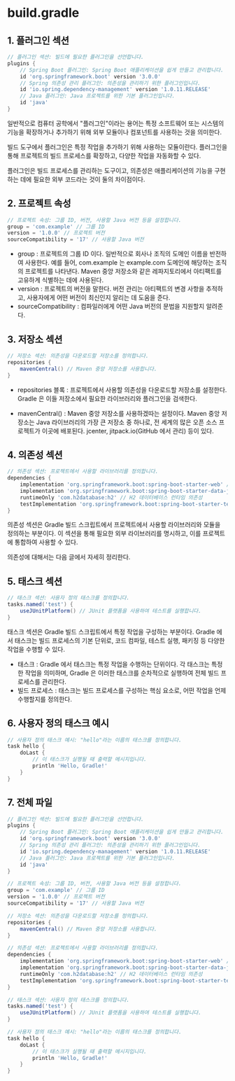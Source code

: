 # build.gradle

## 1. 플러그인 섹션
```groovy
// 플러그인 섹션: 빌드에 필요한 플러그인을 선언합니다.
plugins {
    // Spring Boot 플러그인: Spring Boot 애플리케이션을 쉽게 만들고 관리합니다.
    id 'org.springframework.boot' version '3.0.0' 
    // Spring 의존성 관리 플러그인: 의존성을 관리하기 위한 플러그인입니다.
    id 'io.spring.dependency-management' version '1.0.11.RELEASE' 
    // Java 플러그인: Java 프로젝트를 위한 기본 플러그인입니다.
    id 'java' 
}
```
일반적으로 컴퓨터 공학에서 "플러그인"이라는 용어는 특정 소프트웨어 또는 시스템의 기능을 확장하거나 추가하기 위해 외부 모듈이나 컴포넌트를 사용하는 것을 의미한다.

빌드 도구에서 플러그인은 특정 작업을 추가하기 위해 사용하는 모듈이란다. 플러그인을 통해 프로젝트의 빌드 프로세스를 확장하고, 다양한 작업을 자동화할 수 있다.

플러그인은 빌드 프로세스를 관리하는 도구이고, 의존성은 애플리케이션의 기능을 구현하는 데에 필요한 외부 코드라는 것이 둘의 차이점이다.

## 2. 프로젝트 속성
```groovy
// 프로젝트 속성: 그룹 ID, 버전, 사용할 Java 버전 등을 설정합니다.
group = 'com.example' // 그룹 ID
version = '1.0.0' // 프로젝트 버전
sourceCompatibility = '17' // 사용할 Java 버전
```
- group : 프로젝트의 그룹 ID 이다. 일반적으로 회사나 조직의 도메인 이름을 반전하여 사용한다. 예를 들어, com.example 는 example.com 도메인에 해당하는 조직의 프로젝트를 나타낸다. Maven 중앙 저장소와 같은 레파지토리에서 아티팩트를 고유하게 식별하는 데에 사용된다.
- version : 프로젝트의 버전을 말한다. 버전 관리는 아티팩트의 변경 사항을 추적하고, 사용자에게 어떤 버전이 최신인지 알리는 데 도움을 준다.
- sourceCompatibility : 컴파일러에게 어떤 Java 버전의 문법을 지원할지 알려준다.

## 3. 저장소 섹션
```groovy
// 저장소 섹션: 의존성을 다운로드할 저장소를 정의합니다.
repositories {
    mavenCentral() // Maven 중앙 저장소를 사용합니다.
}
```
- repositories 블록 : 프로젝트에서 사용할 의존성을 다운로드할 저장소를 설정한다. Gradle 은 이들 저장소에서 필요한 라이브러리와 플러그인을 검색한다.

- mavenCentral() : Maven 중앙 저장소를 사용하겠따는 설정이다. Maven 중앙 저장소는 Java 라이브러리의 가장 큰 저장소 중 하나로, 전 세계의 많은 오픈 소스 프로젝트가 이곳에 배포된다. jcenter, jitpack.io(GitHub 에서 관리) 등이 있다.

## 4. 의존성 섹션
```groovy
// 의존성 섹션: 프로젝트에서 사용할 라이브러리를 정의합니다.
dependencies {
    implementation 'org.springframework.boot:spring-boot-starter-web' // Spring Web 의존성
    implementation 'org.springframework.boot:spring-boot-starter-data-jpa' // Spring Data JPA 의존성
    runtimeOnly 'com.h2database:h2' // H2 데이터베이스 런타임 의존성
    testImplementation 'org.springframework.boot:spring-boot-starter-test' // 테스트 의존성
}
```
의존성 섹션은 Gradle 빌드 스크립트에서 프로젝트에서 사용할 라이브러리와 모듈을 정의하는 부분이다. 이 섹션을 통해 필요한 외부 라이브러리를 명시하고, 이를 프로젝트에 통합하여 사용할 수 있다.

의존성에 대해서는 다음 글에서 자세히 정리한다.

## 5. 태스크 섹션
```groovy
// 태스크 섹션: 사용자 정의 태스크를 정의합니다.
tasks.named('test') {
    useJUnitPlatform() // JUnit 플랫폼을 사용하여 테스트를 실행합니다.
}
```
태스크 섹션은 Gradle 빌드 스크립트에서 특정 작업을 구성하는 부분이다. Gradle 에서 태스크는 빌드 프로세스의 기본 단위로, 코드 컴파일, 테스트 실행, 패키징 등 다양한 작업을 수행할 수 있다.

- 태스크 : Gradle 에서 태스크는 특정 작업을 수행하는 단위이다. 각 태스크는 특정한 작업을 의미하며, Gradle 은 이러한 태스크를 순차적으로 실행하여 전체 빌드 프로세스를 관리한다.
- 빌드 프로세스 : 태스크는 빌드 프로세스를 구성하는 핵심 요소로, 어떤 작업을 언제 수행할지를 정의한다.

## 6. 사용자 정의 태스크 예시
```groovy
// 사용자 정의 태스크 예시: "hello"라는 이름의 태스크를 정의합니다.
task hello {
    doLast {
        // 이 태스크가 실행될 때 출력할 메시지입니다.
        println 'Hello, Gradle!' 
    }
}
```

## 7. 전체 파일
```groovy
// 플러그인 섹션: 빌드에 필요한 플러그인을 선언합니다.
plugins {
    // Spring Boot 플러그인: Spring Boot 애플리케이션을 쉽게 만들고 관리합니다.
    id 'org.springframework.boot' version '3.0.0' 
    // Spring 의존성 관리 플러그인: 의존성을 관리하기 위한 플러그인입니다.
    id 'io.spring.dependency-management' version '1.0.11.RELEASE' 
    // Java 플러그인: Java 프로젝트를 위한 기본 플러그인입니다.
    id 'java' 
}

// 프로젝트 속성: 그룹 ID, 버전, 사용할 Java 버전 등을 설정합니다.
group = 'com.example' // 그룹 ID
version = '1.0.0' // 프로젝트 버전
sourceCompatibility = '17' // 사용할 Java 버전

// 저장소 섹션: 의존성을 다운로드할 저장소를 정의합니다.
repositories {
    mavenCentral() // Maven 중앙 저장소를 사용합니다.
}

// 의존성 섹션: 프로젝트에서 사용할 라이브러리를 정의합니다.
dependencies {
    implementation 'org.springframework.boot:spring-boot-starter-web' // Spring Web 의존성
    implementation 'org.springframework.boot:spring-boot-starter-data-jpa' // Spring Data JPA 의존성
    runtimeOnly 'com.h2database:h2' // H2 데이터베이스 런타임 의존성
    testImplementation 'org.springframework.boot:spring-boot-starter-test' // 테스트 의존성
}

// 태스크 섹션: 사용자 정의 태스크를 정의합니다.
tasks.named('test') {
    useJUnitPlatform() // JUnit 플랫폼을 사용하여 테스트를 실행합니다.
}

// 사용자 정의 태스크 예시: "hello"라는 이름의 태스크를 정의합니다.
task hello {
    doLast {
        // 이 태스크가 실행될 때 출력할 메시지입니다.
        println 'Hello, Gradle!' 
    }
}
```